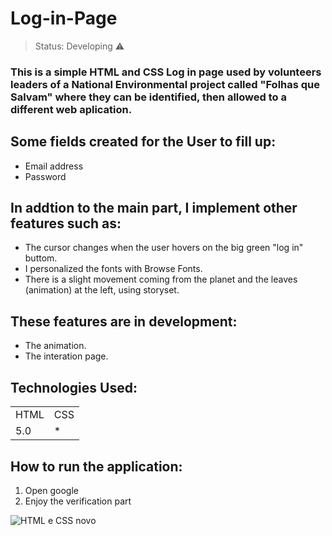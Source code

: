 # Log-in-Page

> Status: Developing ⚠️

### This is a simple HTML and CSS Log in page used by volunteers leaders of a National Environmental project called "Folhas que Salvam" where they can be identified, then allowed to a different web aplication.

## Some fields created for the User to fill up:

+ Email address
+ Password

## In addtion to the main part, I implement other features such as:

* The cursor changes when the user hovers on the big green "log in" buttom.
* I personalized the fonts with Browse Fonts.
* There is a slight movement coming from the planet and the leaves (animation) at the left, using storyset.

## These features are in development:

- The animation.
- The interation page.

## Technologies Used:

<table>
  <tr>
    <td>HTML</td>
    <td>CSS</td>
  </tr>
  <tr>  
    <td>5.0</td>
    <td>*</td>
  </tr>
</table>

## How to run the application:

1) Open google
2) Enjoy the verification part

![HTML e CSS novo](https://user-images.githubusercontent.com/77110029/160260702-ce1fe65c-e8fa-4e0d-827f-70ff1ed1c5ed.JPG)
